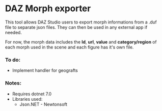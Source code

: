 # DAZ Morph exporter

This tool allows DAZ Studio users to export morph informations from a .duf file to separate json files. They can then be used in any external app if needed.

For now, the morph data includes the **Id**, **url**, **value** and **category/region** of each morph used in the scene and each figure has it's own file.

### To do:
- Implement handler for geografts

### Notes:
- Requires dotnet 7.0
- Libraries used: 
    - Json.NET - Newtonsoft